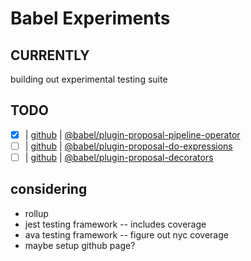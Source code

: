 # Babel Experiments

## CURRENTLY

building out experimental testing suite

## TODO

- [x] | [github](https://github.com/babel/babel/tree/master/packages/babel-plugin-proposal-pipeline-operator) | [@babel/plugin-proposal-pipeline-operator](https://www.npmjs.com/package/%40babel%2Fplugin-proposal-pipeline-operator)
- [ ] | [github](https://github.com/babel/babel/tree/master/packages/babel-plugin-proposal-do-expressions) | [@babel/plugin-proposal-do-expressions](https://www.npmjs.com/package/%40babel%2Fplugin-proposal-do-expressions)
- [ ] | [github](https://github.com/babel/babel/tree/master/packages/babel-plugin-proposal-decorators) | [@babel/plugin-proposal-decorators](https://www.npmjs.com/package/%40babel%2Fplugin-proposal-decorators)

## considering

- rollup
- jest testing framework -- includes coverage
- ava testing framework -- figure out nyc coverage
- maybe setup github page?
